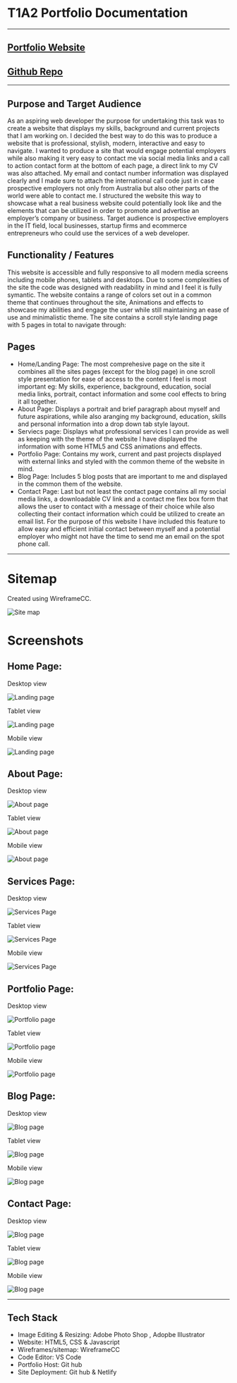 # T1A2 Portfolio Documentation
---
## [Portfolio Website](https://scintillating-capybara-b487a3.netlify.app)

## [Github Repo](https://github.com/JakobCoding/PortfolioAssignment.git)
---
## Purpose and Target Audience 
As an aspiring web developer the purpose for undertaking this task was to create a website that displays my skills, background and current projects that I am working on. I decided the best way to do this was to produce a website that is professional, stylish, modern, interactive and easy to navigate. I wanted to produce a site that would engage potential employers while also making it very easy to contact me via social media links and a call to action contact form at the bottom of each page, a direct link to my CV was also attached. My email and contact number information was displayed clearly and I made sure to attach the international call code just in case prospective employers not only from Australia but also other parts of the world were able to contact me. I structured the website this way to showcase what a real business website could potentially look like and the elements that can be utilized in order to promote and advertise an employer’s company or business. Target audience is prospective employers in the IT field, local businesses, startup firms and ecommerce entrepreneurs who could use the services of a web developer.   
## Functionality / Features
This website is accessible and fully responsive to all modern media screens including mobile phones, tablets and desktops. Due to some complexities of the site the code was designed with readability in mind and I feel it is fully symantic. The website contains a range of colors set out in a common theme that continues throughout the site, Animations and effects to showcase my abilities and engage the user while still maintaining an ease of use and minimalistic theme. The site contains a scroll style landing page with 5 pages in total to navigate through:
## Pages
- Home/Landing Page: The most comprehesive page on the site it combines all the sites pages (except for the blog page) in one scroll style presentation for ease of access to the content I feel is most important eg: My skills, experience, background, education, social media links, portrait, contact information and some cool effects to bring it all together. 
- About Page: Displays a portrait and brief paragraph about myself and future aspirations, while also aranging my background, education, skills and personal information into a drop down tab style layout. 
- Serviecs page: Displays what professional services I can provide as well as keeping with the theme of the website I have displayed the information with some HTML5 and CSS animations and effects.
- Portfolio Page: Contains my work, current and past projects displayed with external links and styled with the common theme of the website in mind.
- Blog Page: Includes 5 blog posts that are important to me and displayed in the common them of the website.
- Contact Page: Last but not least the contact page contains all my social media links, a downloadable CV link and a contact me flex box form that allows the user to contact with a message of their choice while also collecting their contact information which could be utilized to create an email list. For the purpose of this website I have included this feature to allow easy and efficient initial contact between myself and a potential employer who might not have the time to send me an email on the spot phone call.
---
# Sitemap 
Created using WireframeCC.

![Site map](Docs/Wireframes/Sitemap.PNG "Site Map") 

# Screenshots

## Home Page:
Desktop view

![Landing page](Docs/Screenshots/Desktop-home-page.png "Landing Page")

Tablet view

![Landing page](Docs/Screenshots/tablet-screenshot.PNG "Landing Page")

Mobile view

![Landing page](Docs/Screenshots/mobile-screenshot.PNG "Landing Page")

## About Page:
Desktop view

![About page](Docs/Screenshots/About-desktop.PNG "About page")

Tablet view

![About page](Docs/Screenshots/about-tablet.PNG "About page")

Mobile view

![About page](Docs/Screenshots/about-mobile.PNG "About page")

## Services Page:
Desktop view

![Services Page](Docs/Screenshots/services-desktop.PNG "Services page")

Tablet view

![Services Page](Docs/Screenshots/SERVICES-TABLET.PNG "Services page")

Mobile view

![Services Page](Docs/Screenshots/services-mobile.PNG "Services page")

## Portfolio Page:
Desktop view

![Portfolio page](Docs/Screenshots/portfolio-desktop.PNG "Portfolio page")

Tablet view

![Portfolio page](Docs/Screenshots/portfolio-tablet.PNG "Portfolio page")

Mobile view

![Portfolio page](Docs/Screenshots/portfolio-mobile.PNG "Portfolio page")

## Blog Page:
Desktop view

![Blog page](Docs/Screenshots/blog-desktop.PNG "Blog page")

Tablet view

![Blog page](Docs/Screenshots/blog-tablet.PNG "Blog page")

Mobile view

![Blog page](Docs/Screenshots/blog-mobile.PNG "Blog page")

## Contact Page:
Desktop view

![Blog page](Docs/Screenshots/Contact-page-desktop.PNG "Blog page")

Tablet view

![Blog page](Docs/Screenshots/contact-tablet.PNG "Blog page")

Mobile view

![Blog page](Docs/Screenshots/contact-mobile.PNG "Blog page")

---

## Tech Stack

- Image Editing & Resizing: Adobe Photo Shop , Adopbe Illustrator 
- Website: HTML5, CSS & Javascript
- Wireframes/sitemap: WireframeCC
- Code Editor: VS Code
- Portfolio Host: Git hub
- Site Deployment: Git hub & Netlify 































